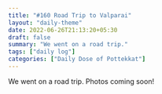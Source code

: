 ```yaml
---
title: "#160 Road Trip to Valparai"
layout: "daily-theme"
date: 2022-06-26T21:13:20+05:30
draft: false
summary: "We went on a road trip."
tags: ["daily log"]
categories: ["Daily Dose of Pottekkat"]
---
```


We went on a road trip. Photos coming soon!
